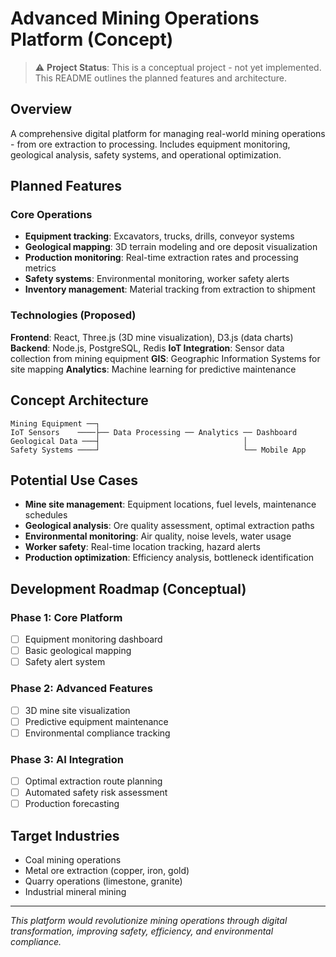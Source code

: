 # Advanced Mining Operations Platform (Concept)

> ⚠️ **Project Status**: This is a conceptual project - not yet implemented. This README outlines the planned features and architecture.

## Overview

A comprehensive digital platform for managing real-world mining operations - from ore extraction to processing. Includes equipment monitoring, geological analysis, safety systems, and operational optimization.

## Planned Features

### Core Operations
- **Equipment tracking**: Excavators, trucks, drills, conveyor systems
- **Geological mapping**: 3D terrain modeling and ore deposit visualization  
- **Production monitoring**: Real-time extraction rates and processing metrics
- **Safety systems**: Environmental monitoring, worker safety alerts
- **Inventory management**: Material tracking from extraction to shipment

### Technologies (Proposed)

**Frontend**: React, Three.js (3D mine visualization), D3.js (data charts)
**Backend**: Node.js, PostgreSQL, Redis
**IoT Integration**: Sensor data collection from mining equipment
**GIS**: Geographic Information Systems for site mapping
**Analytics**: Machine learning for predictive maintenance

## Concept Architecture

```
Mining Equipment ──┐
IoT Sensors    ────├── Data Processing ── Analytics ── Dashboard
Geological Data ───┤                                │
Safety Systems ────┘                                └── Mobile App
```

## Potential Use Cases

- **Mine site management**: Equipment locations, fuel levels, maintenance schedules
- **Geological analysis**: Ore quality assessment, optimal extraction paths
- **Environmental monitoring**: Air quality, noise levels, water usage
- **Worker safety**: Real-time location tracking, hazard alerts
- **Production optimization**: Efficiency analysis, bottleneck identification

## Development Roadmap (Conceptual)

### Phase 1: Core Platform
- [ ] Equipment monitoring dashboard
- [ ] Basic geological mapping
- [ ] Safety alert system

### Phase 2: Advanced Features  
- [ ] 3D mine site visualization
- [ ] Predictive equipment maintenance
- [ ] Environmental compliance tracking

### Phase 3: AI Integration
- [ ] Optimal extraction route planning
- [ ] Automated safety risk assessment
- [ ] Production forecasting

## Target Industries

- Coal mining operations
- Metal ore extraction (copper, iron, gold)
- Quarry operations (limestone, granite)
- Industrial mineral mining

---

*This platform would revolutionize mining operations through digital transformation, improving safety, efficiency, and environmental compliance.*
